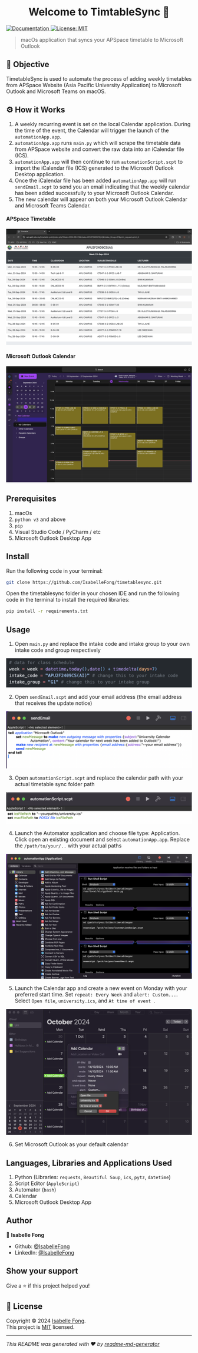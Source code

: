 <h1 align="center">Welcome to TimtableSync 👋</h1>
<p>
  <a href="https://github.com/IsabelleFong/timetablesync#readme" target="_blank">
    <img alt="Documentation" src="https://img.shields.io/badge/documentation-yes-brightgreen.svg" />
  </a>
  <a href="https://github.com/IsabelleFong/timetablesync/master/LICENSE" target="_blank">
    <img alt="License: MIT" src="https://img.shields.io/badge/License-MIT-yellow.svg" />
  </a>
</p>

> macOs application that syncs your APSpace timetable to Microsoft Outlook

## 🎯 Objective
TimetableSync is used to automate the process of adding weekly timetables from APSpace Website (Asia Pacific University Application) to Microsoft Outlook and Microsoft Teams on macOS.

## ⚙️ How it Works

1. A weekly recurring event is set on the local Calendar application. During the time of the event, the Calendar will trigger the launch of the ``automationApp.app``. 
2. ``automationApp.app`` runs ``main.py`` which will scrape the timetable data from APSpace website and convert the raw data into an iCalendar file (ICS).
3. ``automationApp.app`` will then continue to run ``automationScript.scpt`` to import the iCalendar file (ICS) generated to the Microsoft Outlook Desktop application.
4. Once the iCalendar file has been added ``automationApp.app`` will run ``sendEmail.scpt`` to send you an email indicating that the weekly calendar has been added successfully to your Microsoft Outlook Calendar.
5. The new calendar will appear on both your Microsoft Outlook Calendar and Microsoft Teams Calendar.

#### APSpace Timetable
![](./img/apspace-website.png)


#### Microsoft Outlook Calendar
![](./img/ms-outlook.png)


## Prerequisites
1. macOs
2. ``python v3`` and above
3. ``pip``
4. Visual Studio Code / PyCharm / etc
5. Microsoft Outlook Desktop App


## Install
Run the following code in your terminal:
```sh
git clone https://github.com/IsabelleFong/timetablesync.git
```
Open the timetablesync folder in your chosen IDE and run the following code in the terminal to install the required libraries:
```sh
pip install -r requirements.txt
```

## Usage
1. Open ``main.py`` and replace the intake code and intake group to your own intake code and group respectively


![](./img/intakecode-intakegroup.png)


2. Open ``sendEmail.scpt`` and add your email address (the email address that receives the update notice)


![](./img/email-address.png)


3. Open ``automationScript.scpt`` and replace the calendar path with your actual timetable sync folder path

![](./img/automationScript.png)

 
4. Launch the Automator application and choose file type: Application. Click open an existing document and select ``automationApp.app``. Replace the ``/path/to/your/..`` with your actual paths


![](./img/automator.png)


5. Launch the Calendar app and create a new event on Monday with your preferred start time. Set ``repeat: Every Week`` and ``alert: Custom...``. Select ``Open file``, ``university.ics``, and ``At time of event ``.


![](./img/calendar-event.png)


6. Set Microsoft Outlook as your default calendar


## Languages, Libraries and Applications Used
1. Python (Libraries: ``requests``, ``Beautiful Soup``, ``ics``, ``pytz``, ``datetime``)
2. Script Editor (``AppleScript``)
3. Automator (``bash``)
4. Calendar
5. Microsoft Outlook Desktop App


## Author

👤 **Isabelle Fong**

* Github: [@IsabelleFong](https://github.com/IsabelleFong)
* LinkedIn: [@IsabelleFong](https://linkedin.com/in/IsabelleFong)

## Show your support

Give a ⭐️ if this project helped you!

## 📝 License

Copyright © 2024 [Isabelle Fong](https://github.com/IsabelleFong).<br />
This project is [MIT](https://github.com/IsabelleFong/timetablesync/master/LICENSE) licensed.

***
_This README was generated with ❤️ by [readme-md-generator](https://github.com/kefranabg/readme-md-generator)_
